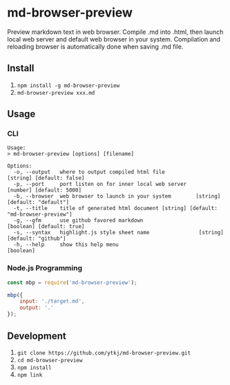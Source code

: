 # md-browser-preview

Preview markdown text in web browser.
Compile .md into .html, then launch local web server and default web browser in your system.
Compilation and reloading browser is automatically done when saving .md file.

## Install

1. `npm install -g md-browser-preview`
1. `md-browser-preview xxx.md`

## Usage

### CLI

    Usage:
    > md-browser-preview [options] [filename]

    Options:
      -o, --output   where to output compiled html file              [string] [default: false]
      -p, --port     port listen on for inner local web server        [number] [default: 5000]
      -b, --browser  web browser to launch in your system        [string] [default: "default"]
      -t, --title    title of generated html document [string] [default: "md-browser-preview"]
      -g, --gfm      use github favored markdown                     [boolean] [default: true]
      -s, --syntax   highlight.js style sheet name                [string] [default: "github"]
      -h, --help     show this help menu                                             [boolean]

### Node.js Programming

```javascript
const mbp = require('md-browser-preview');

mbp({
    input: './target.md',
    output: '.'
});
```

## Development

1. `git clone https://github.com/ytkj/md-browser-preview.git`
1. `cd md-browser-preview`
1. `npm install`
1. `npm link`
